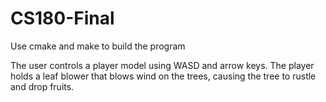 # CS180-Final
Use cmake and make to build the program

The user controls a player model using WASD and arrow keys. The player holds a leaf blower that blows wind on the trees, causing the tree to rustle and drop fruits.
